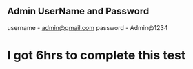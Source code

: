 Admin UserName and Password
------------------------------
username - admin@gmail.com
password - Admin@1234


# I got 6hrs to complete this test

